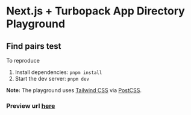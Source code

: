 # Next.js + Turbopack App Directory Playground

## Find pairs test

To reproduce

1. Install dependencies: `pnpm install`
1. Start the dev server: `pnpm dev`

**Note:** The playground uses [Tailwind CSS](https://tailwindcss.com) via [PostCSS](https://turbo.build/pack/docs/features/css#postcss).

### Preview url [here](https://find-pairs-test.vercel.app/)
